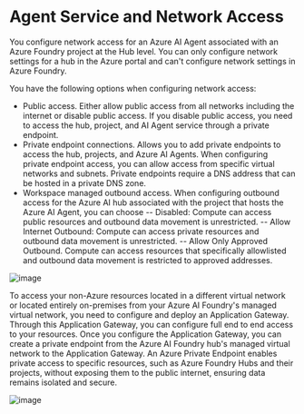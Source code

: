 # Agent Service and Network Access

You configure network access for an Azure AI Agent associated with an Azure Foundry project at the Hub level. You can only configure network settings for a hub in the Azure portal and can't configure network settings in Azure Foundry.

You have the following options when configuring network access:

- Public access. Either allow public access from all networks including the internet or disable public access. If you disable public access, you need to access the hub, project, and AI Agent service through a private endpoint.
- Private endpoint connections. Allows you to add private endpoints to access the hub, projects, and Azure AI Agents. When configuring private endpoint access, you can allow access from specific virtual networks and subnets. Private endpoints require a DNS address that can be hosted in a private DNS zone.
- Workspace managed outbound access. When configuring outbound access for the Azure AI hub associated with the project that hosts the Azure AI Agent, you can choose
-- Disabled: Compute can access public resources and outbound data movement is unrestricted.
-- Allow Internet Outbound: Compute can access private resources and outbound data movement is unrestricted.
-- Allow Only Approved Outbound. Compute can access resources that specifically allowlisted and outbound data movement is restricted to approved addresses.

![image](https://github.com/user-attachments/assets/e547a305-fc98-45a7-addb-fcb91a50ac77)

To access your non-Azure resources located in a different virtual network or located entirely on-premises from your Azure AI Foundry's managed virtual network, you need to configure and deploy an Application Gateway. Through this Application Gateway, you can configure full end to end access to your resources. Once you configure the Application Gateway, you can create a private endpoint from the Azure AI Foundry hub's managed virtual network to the Application Gateway. An Azure Private Endpoint enables private access to specific resources, such as Azure Foundry Hubs and their projects, without exposing them to the public internet, ensuring data remains isolated and secure.

![image](https://github.com/user-attachments/assets/2fe0a309-fb95-4b8c-993f-272e7bd97e66)
